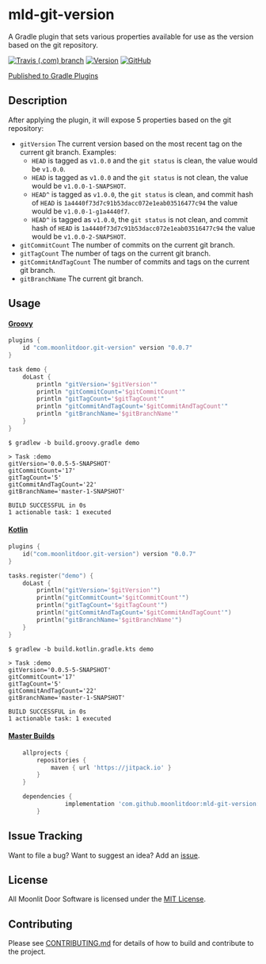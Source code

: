# mld-git-version

A Gradle plugin that sets various properties available for use as the version based on the git repository. 


[![Travis (.com) branch](https://img.shields.io/travis/com/moonlitdoor/mld-git-version/master.svg?style=for-the-badge)](https://travis-ci.com/moonlitdoor/mld-git-version)
[![Version](https://img.shields.io/github/release/moonlitdoor/mld-git-version.svg?style=for-the-badge)](https://github.com/moonlitdoor/mld-git-version/releases)
[![GitHub](https://img.shields.io/github/license/mashape/apistatus.svg?style=for-the-badge)](https://opensource.org/licenses/MIT)


[Published to Gradle Plugins](https://plugins.gradle.org/plugin/com.moonlitdoor.git-version)

## Description

After applying the plugin, it will expose 5 properties based on the git repository:
* `gitVersion` The current version based on the most recent tag on the current git branch. Examples:
  * `HEAD` is tagged as `v1.0.0` and the `git status` is clean, the value would be `v1.0.0`.
  * `HEAD` is tagged as `v1.0.0` and the `git status` is not clean, the value would be `v1.0.0-1-SNAPSHOT`.
  * `HEAD^` is tagged as `v1.0.0`, the `git status` is clean, and commit hash of `HEAD` is `1a4440f73d7c91b53dacc072e1eab03516477c94` the value would be `v1.0.0-1-g1a4440f7`.
  * `HEAD^` is tagged as `v1.0.0`, the `git status` is not clean, and commit hash of `HEAD` is `1a4440f73d7c91b53dacc072e1eab03516477c94` the value would be `v1.0.0-2-SNAPSHOT`.
* `gitCommitCount` The number of commits on the current git branch.
* `gitTagCount` The number of tags on the current git branch.
* `gitCommitAndTagCount` The number of commits and tags on the current git branch.
* `gitBranchName` The current git branch.

## Usage

#### [Groovy](./build.groovy.gradle) 

```groovy
plugins {
    id "com.moonlitdoor.git-version" version "0.0.7"
}

task demo {
    doLast {
        println "gitVersion='$gitVersion'"
        println "gitCommitCount='$gitCommitCount'"
        println "gitTagCount='$gitTagCount'"
        println "gitCommitAndTagCount='$gitCommitAndTagCount'"
        println "gitBranchName='$gitBranchName'"
    }
}
```

```
$ gradlew -b build.groovy.gradle demo

> Task :demo
gitVersion='0.0.5-5-SNAPSHOT'
gitCommitCount='17'
gitTagCount='5'
gitCommitAndTagCount='22'
gitBranchName='master-1-SNAPSHOT'

BUILD SUCCESSFUL in 0s
1 actionable task: 1 executed
```

#### [Kotlin](./build.kotlin.gradle.kts)

```kotlin
plugins {
    id("com.moonlitdoor.git-version") version "0.0.7"
}

tasks.register("demo") {
    doLast {
        println("gitVersion='$gitVersion'")
        println("gitCommitCount='$gitCommitCount'")
        println("gitTagCount='$gitTagCount'")
        println("gitCommitAndTagCount='$gitCommitAndTagCount'")
        println("gitBranchName='$gitBranchName'")
    }
}
```

```
$ gradlew -b build.kotlin.gradle.kts demo

> Task :demo
gitVersion='0.0.5-5-SNAPSHOT'
gitCommitCount='17'
gitTagCount='5'
gitCommitAndTagCount='22'
gitBranchName='master-1-SNAPSHOT'

BUILD SUCCESSFUL in 0s
1 actionable task: 1 executed

```

#### [Master Builds](https://jitpack.io/private#moonlitdoor/mld-git-version/master-SNAPSHOT)

```groovy
	allprojects {
		repositories {
			maven { url 'https://jitpack.io' }
		}
	}
```

```groovy
	dependencies {
    	        implementation 'com.github.moonlitdoor:mld-git-version:master-SNAPSHOT'
    	}
```
 
## Issue Tracking
Want to file a bug? Want to suggest an idea? Add an [issue](https://github.com/moonlitdoor/mld-git-version/issues).

## License
All Moonlit Door Software is licensed under the [MIT License](./LICENSE).

## Contributing
Please see [CONTRIBUTING.md](./CONTRIBUTING.md) for details of how to build and contribute to the project.